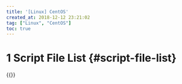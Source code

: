 ```yaml
---
title: '[Linux] CentOS'
created_at: 2018-12-12 23:21:02
tag: ["Linux", "CentOS"]
toc: true
---
```


# 1 Script File List {#script-file-list}

{{<file-list title="sh文件列表" regex="^.*\.sh$">}}
